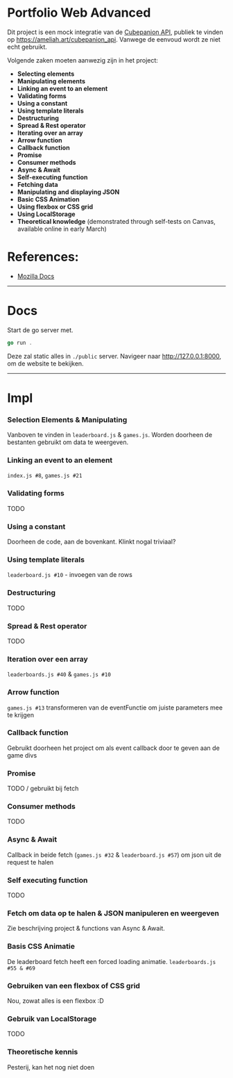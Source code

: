 # Portfolio Web Advanced 

Dit project is een mock integratie van de [Cubepanion API](https://github.com/Fesaa/CubepanionAPI), publiek te vinden op https://ameliah.art/cubepanion_api.
Vanwege de eenvoud wordt ze niet echt gebruikt.

Volgende zaken moeten aanwezig zijn in het project:
- **Selecting elements**
- **Manipulating elements**
- **Linking an event to an element**
- **Validating forms**
- **Using a constant**
- **Using template literals**
- **Destructuring**
- **Spread & Rest operator**
- **Iterating over an array**
- **Arrow function**
- **Callback function**
- **Promise**
- **Consumer methods**
- **Async & Await**
- **Self-executing function**
- **Fetching data**
- **Manipulating and displaying JSON**
- **Basic CSS Animation**
- **Using flexbox or CSS grid**
- **Using LocalStorage**
- **Theoretical knowledge** (demonstrated through self-tests on Canvas, available online in early March)

# References:
- [Mozilla Docs](https://developer.mozilla.org/en-US/)

---------------

# Docs

Start de go server met. 
```go
go run .
```
Deze zal static alles in `./public` server. Navigeer naar http://127.0.0.1:8000, om de website te bekijken.

----------------

# Impl

### Selection Elements & Manipulating
Vanboven te vinden in `leaderboard.js` & `games.js`. Worden doorheen de bestanten gebruikt om data te weergeven.

### Linking an event to an element
`index.js #8`, `games.js #21` 

### Validating forms
TODO

### Using a constant
Doorheen de code, aan de bovenkant. Klinkt nogal triviaal?

### Using template literals
`leaderboard.js #10` - invoegen van de rows

### Destructuring
TODO

### Spread & Rest operator
TODO

### Iteration over een array
`leaderboards.js #40` & `games.js #10`

### Arrow function
`games.js #13` transformeren van de eventFunctie om juiste parameters mee te krijgen

### Callback function
Gebruikt doorheen het project om als event callback door te geven aan de game divs

### Promise
TODO / gebruikt bij fetch

### Consumer methods
TODO

### Async & Await
Callback in beide fetch (`games.js #32` & `leaderboard.js #57`) om json uit de request te halen

### Self executing function
TODO

### Fetch om data op te halen & JSON manipuleren en weergeven
Zie beschrijving project & functions van Async & Await.

### Basis CSS Animatie
De leaderboard fetch heeft een forced loading animatie. `leaderboards.js #55 & #69`

### Gebruiken van een flexbox of CSS grid
Nou, zowat alles is een flexbox :D

### Gebruik van LocalStorage
TODO

### Theoretische kennis
Pesterij, kan het nog niet doen

